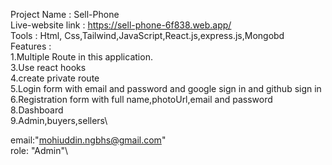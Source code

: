 Project Name : Sell-Phone\
Live-website link : https://sell-phone-6f838.web.app/ \
Tools : Html, Css,Tailwind,JavaScript,React.js,express.js,Mongobd \
Features : \
1.Multiple Route in this application.\
3.Use react hooks\
4.create private route\
5.Login form with email and password and google sign in and github sign in\
6.Registration form with full name,photoUrl,email and password \
8.Dashboard\
9.Admin,buyers,sellers\

email:"mohiuddin.ngbhs@gmail.com"\
role: "Admin"\


